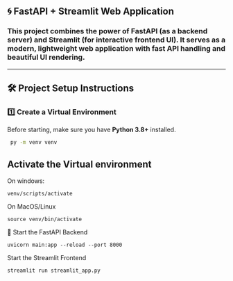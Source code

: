 ## 🌀 FastAPI + Streamlit Web Application

### This project combines the power of **FastAPI** (as a backend server) and **Streamlit** (for interactive frontend UI). It serves as a modern, lightweight web application with fast API handling and beautiful UI rendering.

---

## 🛠️ Project Setup Instructions

### 1️⃣ Create a Virtual Environment

Before starting, make sure you have **Python 3.8+** installed.

```bash
 py -m venv venv

```

## Activate the Virtual environment
On windows:
```
venv/scripts/activate
```
On MacOS/Linux
```
source venv/bin/activate
```
🔹 Start the FastAPI Backend
```
uvicorn main:app --reload --port 8000
```
Start the Streamlit Frontend
```bash
streamlit run streamlit_app.py
```
